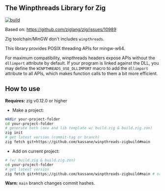 The Winpthreads Library for Zig
-----------------------

[![build](https://github.com/kassane/winpthreads-zigbuild/actions/workflows/build.yml/badge.svg)](https://github.com/kassane/winpthreads-zigbuild/actions/workflows/build.yml)

Based on: https://github.com/ziglang/zig/issues/10989

Zig toolchain/MinGW don't includes `winpthreads`.

This library provides POSIX threading APIs for mingw-w64.

For maximum compatibility, winpthreads headers expose APIs without the
`dllimport` attribute by default. If your program is linked against the
DLL, you may define the `WINPTHREADS_USE_DLLIMPORT` macro to add the
`dllimport` attribute to all APIs, which makes function calls to them a
bit more efficient.


How to use
---------

**Requires:** zig v0.12.0 or higher


* Make a project:

```bash
mkdir your-project-folder
cd your-project-folder 
# generate both (exe and lib template w/ build.zig & build.zig.zon)
zig init
# get latest version (commit-tag or branch)
zig fetch git+https://github.com/kassane/winpthreads-zigbuild#main
```

* Add on current project:

```bash
# (w/ build.zig & build.zig.zon)
cd your-project-folder
# get latest version
zig fetch git+https://github.com/kassane/winpthreads-zigbuild#main # or #commit-tag
```

**Warn:** `main` branch changes commit hashes.
